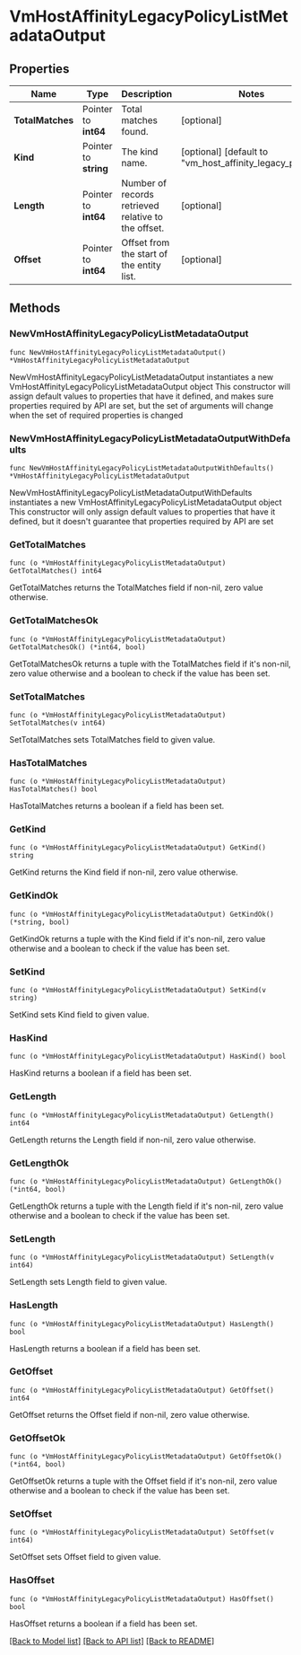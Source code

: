 # VmHostAffinityLegacyPolicyListMetadataOutput

## Properties

Name | Type | Description | Notes
------------ | ------------- | ------------- | -------------
**TotalMatches** | Pointer to **int64** | Total matches found. | [optional] 
**Kind** | Pointer to **string** | The kind name. | [optional] [default to "vm_host_affinity_legacy_policy"]
**Length** | Pointer to **int64** | Number of records retrieved relative to the offset. | [optional] 
**Offset** | Pointer to **int64** | Offset from the start of the entity list. | [optional] 

## Methods

### NewVmHostAffinityLegacyPolicyListMetadataOutput

`func NewVmHostAffinityLegacyPolicyListMetadataOutput() *VmHostAffinityLegacyPolicyListMetadataOutput`

NewVmHostAffinityLegacyPolicyListMetadataOutput instantiates a new VmHostAffinityLegacyPolicyListMetadataOutput object
This constructor will assign default values to properties that have it defined,
and makes sure properties required by API are set, but the set of arguments
will change when the set of required properties is changed

### NewVmHostAffinityLegacyPolicyListMetadataOutputWithDefaults

`func NewVmHostAffinityLegacyPolicyListMetadataOutputWithDefaults() *VmHostAffinityLegacyPolicyListMetadataOutput`

NewVmHostAffinityLegacyPolicyListMetadataOutputWithDefaults instantiates a new VmHostAffinityLegacyPolicyListMetadataOutput object
This constructor will only assign default values to properties that have it defined,
but it doesn't guarantee that properties required by API are set

### GetTotalMatches

`func (o *VmHostAffinityLegacyPolicyListMetadataOutput) GetTotalMatches() int64`

GetTotalMatches returns the TotalMatches field if non-nil, zero value otherwise.

### GetTotalMatchesOk

`func (o *VmHostAffinityLegacyPolicyListMetadataOutput) GetTotalMatchesOk() (*int64, bool)`

GetTotalMatchesOk returns a tuple with the TotalMatches field if it's non-nil, zero value otherwise
and a boolean to check if the value has been set.

### SetTotalMatches

`func (o *VmHostAffinityLegacyPolicyListMetadataOutput) SetTotalMatches(v int64)`

SetTotalMatches sets TotalMatches field to given value.

### HasTotalMatches

`func (o *VmHostAffinityLegacyPolicyListMetadataOutput) HasTotalMatches() bool`

HasTotalMatches returns a boolean if a field has been set.

### GetKind

`func (o *VmHostAffinityLegacyPolicyListMetadataOutput) GetKind() string`

GetKind returns the Kind field if non-nil, zero value otherwise.

### GetKindOk

`func (o *VmHostAffinityLegacyPolicyListMetadataOutput) GetKindOk() (*string, bool)`

GetKindOk returns a tuple with the Kind field if it's non-nil, zero value otherwise
and a boolean to check if the value has been set.

### SetKind

`func (o *VmHostAffinityLegacyPolicyListMetadataOutput) SetKind(v string)`

SetKind sets Kind field to given value.

### HasKind

`func (o *VmHostAffinityLegacyPolicyListMetadataOutput) HasKind() bool`

HasKind returns a boolean if a field has been set.

### GetLength

`func (o *VmHostAffinityLegacyPolicyListMetadataOutput) GetLength() int64`

GetLength returns the Length field if non-nil, zero value otherwise.

### GetLengthOk

`func (o *VmHostAffinityLegacyPolicyListMetadataOutput) GetLengthOk() (*int64, bool)`

GetLengthOk returns a tuple with the Length field if it's non-nil, zero value otherwise
and a boolean to check if the value has been set.

### SetLength

`func (o *VmHostAffinityLegacyPolicyListMetadataOutput) SetLength(v int64)`

SetLength sets Length field to given value.

### HasLength

`func (o *VmHostAffinityLegacyPolicyListMetadataOutput) HasLength() bool`

HasLength returns a boolean if a field has been set.

### GetOffset

`func (o *VmHostAffinityLegacyPolicyListMetadataOutput) GetOffset() int64`

GetOffset returns the Offset field if non-nil, zero value otherwise.

### GetOffsetOk

`func (o *VmHostAffinityLegacyPolicyListMetadataOutput) GetOffsetOk() (*int64, bool)`

GetOffsetOk returns a tuple with the Offset field if it's non-nil, zero value otherwise
and a boolean to check if the value has been set.

### SetOffset

`func (o *VmHostAffinityLegacyPolicyListMetadataOutput) SetOffset(v int64)`

SetOffset sets Offset field to given value.

### HasOffset

`func (o *VmHostAffinityLegacyPolicyListMetadataOutput) HasOffset() bool`

HasOffset returns a boolean if a field has been set.


[[Back to Model list]](../README.md#documentation-for-models) [[Back to API list]](../README.md#documentation-for-api-endpoints) [[Back to README]](../README.md)


